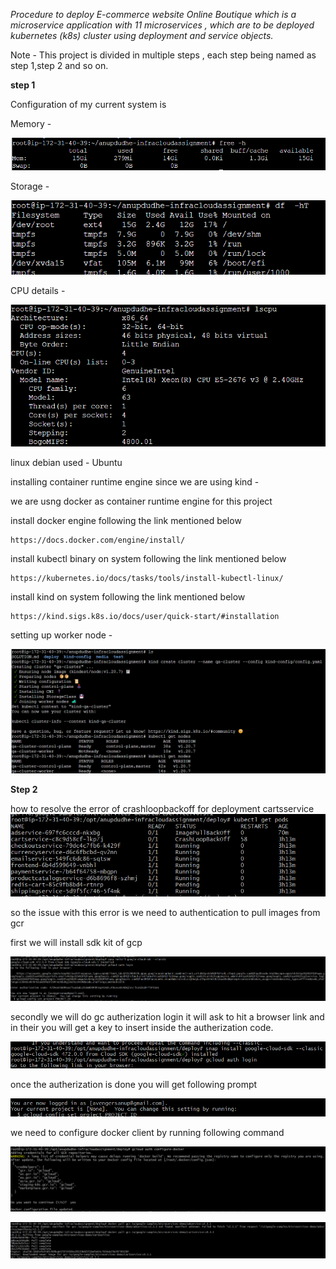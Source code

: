 *Procedure to deploy E-commerce website Online Boutique which is a microservice application with 11 microservices , which are to be deployed kubernetes (k8s) cluster using deployment and service objects.*

Note - This project is divided in multiple steps , each step being named
as step 1,step 2 and so on. 

**step 1**

Configuration of my current system is

Memory -

![alt text](image.png)

Storage -

![alt text](image-1.png)

CPU details -

![alt text](image-2.png)

linux debian used - Ubuntu

installing container runtime engine since we are using kind -

we are usng docker as container runtime engine for this project

install docker engine following the link mentioned below
```
https://docs.docker.com/engine/install/

```
install kubectl binary on system following the link mentioned below 

```
https://kubernetes.io/docs/tasks/tools/install-kubectl-linux/
```

install kind on system following the link mentioned below
```
https://kind.sigs.k8s.io/docs/user/quick-start/#installation
```

setting up worker node -

![alt text](image-3.png)


**Step 2**


how to resolve the error of crashloopbackoff for deployment cartsservice
![alt text](image-5.png)

so the issue with this error is we need to authentication to pull images
from gcr

first we will install sdk kit of gcp

![alt text](image-6.png)

secondly we will do gc autherization login 
it will ask to hit a browser link and in their you will get a key to insert inside the autherization code.

![alt text](image-4.png)

once the autherization is done you will get following prompt

![alt text](image-9.png)

we need to configure docker client by running following command

![alt text](image-7.png)


![alt text](image-8.png)